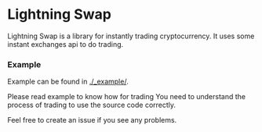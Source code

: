# Lightning Swap

Lightning Swap is a library for instantly trading cryptocurrency.
It uses some instant exchanges api to do trading. 

### Example

Example can be found in [./_example/](https://code.cryptopower.dev/exchange/lightningswap/-/tree/main/_example/).

Please read example to know how for trading
You need to understand the process of trading to use the source code
correctly.

Feel free to create an issue if you see any problems.
